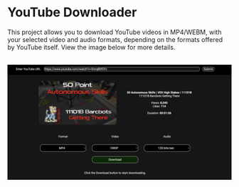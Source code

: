 # YouTube Downloader
This project allows you to download YouTube videos in MP4/WEBM, with your selected video and audio formats, depending on the formats offered by YouTube itself. View the image below for more details.  

<br>
<img src="https://raw.githubusercontent.com/zayndamji/youtube-downloader/refs/heads/main/README_homepage.png">
<br>
